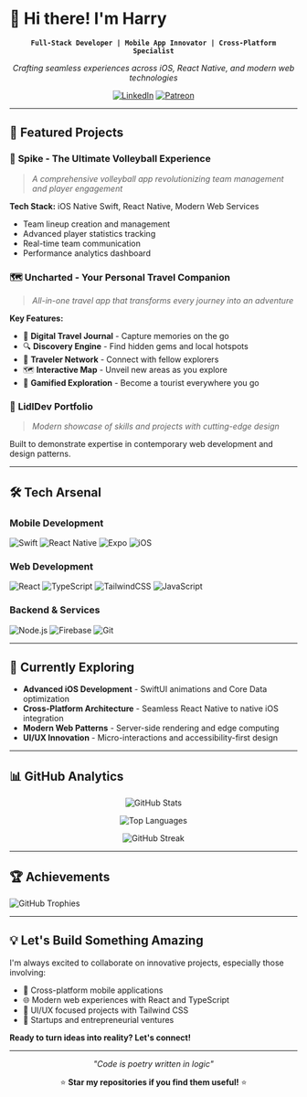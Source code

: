 # 👋 Hi there! I'm Harry

<div align="center">
  
**`Full-Stack Developer | Mobile App Innovator | Cross-Platform Specialist`**

*Crafting seamless experiences across iOS, React Native, and modern web technologies*

[![LinkedIn](https://img.shields.io/badge/LinkedIn-0077B5?style=for-the-badge&logo=linkedin&logoColor=white)](https://www.linkedin.com/in/harry-liddle-450a1b233/)
[![Patreon](https://img.shields.io/badge/Patreon-F96854?style=for-the-badge&logo=patreon&logoColor=white)](https://www.patreon.com/SpikeVolleyBall)

</div>

---

## 🚀 Featured Projects

### 🏐 **Spike** - The Ultimate Volleyball Experience
> *A comprehensive volleyball app revolutionizing team management and player engagement*

**Tech Stack:** iOS Native Swift, React Native, Modern Web Services
- Team lineup creation and management
- Advanced player statistics tracking
- Real-time team communication
- Performance analytics dashboard

### 🗺️ **Uncharted** - Your Personal Travel Companion
> *All-in-one travel app that transforms every journey into an adventure*

**Key Features:**
- 📝 **Digital Travel Journal** - Capture memories on the go
- 🔍 **Discovery Engine** - Find hidden gems and local hotspots  
- 👥 **Traveler Network** - Connect with fellow explorers
- 🗺️ **Interactive Map** - Unveil new areas as you explore
- 🎯 **Gamified Exploration** - Become a tourist everywhere you go

### 💼 **LidlDev Portfolio**
> *Modern showcase of skills and projects with cutting-edge design*

Built to demonstrate expertise in contemporary web development and design patterns.

---

## 🛠️ Tech Arsenal

### **Mobile Development**
![Swift](https://img.shields.io/badge/Swift-FA7343?style=for-the-badge&logo=swift&logoColor=white)
![React Native](https://img.shields.io/badge/React_Native-20232A?style=for-the-badge&logo=react&logoColor=61DAFB)
![Expo](https://img.shields.io/badge/Expo-000020?style=for-the-badge&logo=expo&logoColor=white)
![iOS](https://img.shields.io/badge/iOS-000000?style=for-the-badge&logo=ios&logoColor=white)

### **Web Development**
![React](https://img.shields.io/badge/React-20232A?style=for-the-badge&logo=react&logoColor=61DAFB)
![TypeScript](https://img.shields.io/badge/TypeScript-007ACC?style=for-the-badge&logo=typescript&logoColor=white)
![TailwindCSS](https://img.shields.io/badge/Tailwind_CSS-38B2AC?style=for-the-badge&logo=tailwind-css&logoColor=white)
![JavaScript](https://img.shields.io/badge/JavaScript-F7DF1E?style=for-the-badge&logo=javascript&logoColor=black)

### **Backend & Services**
![Node.js](https://img.shields.io/badge/Node.js-43853D?style=for-the-badge&logo=node.js&logoColor=white)
![Firebase](https://img.shields.io/badge/Firebase-FFCA28?style=for-the-badge&logo=firebase&logoColor=black)
![Git](https://img.shields.io/badge/Git-F05032?style=for-the-badge&logo=git&logoColor=white)

---

## 🌱 Currently Exploring

- **Advanced iOS Development** - SwiftUI animations and Core Data optimization
- **Cross-Platform Architecture** - Seamless React Native to native iOS integration  
- **Modern Web Patterns** - Server-side rendering and edge computing
- **UI/UX Innovation** - Micro-interactions and accessibility-first design

---

## 📊 GitHub Analytics

<div align="center">
  
![GitHub Stats](https://github-readme-stats.vercel.app/api?username=SpikeStudios&show_icons=true&theme=tokyonight&hide_border=true&bg_color=0D1117)

![Top Languages](https://github-readme-stats.vercel.app/api/top-langs/?username=SpikeStudios&layout=compact&theme=tokyonight&hide_border=true&bg_color=0D1117)

![GitHub Streak](https://github-readme-streak-stats.herokuapp.com/?user=SpikeStudios&theme=tokyonight&hide_border=true&background=0D1117)

</div>

---

## 🏆 Achievements

![GitHub Trophies](https://github-profile-trophy.vercel.app/?username=SpikeStudios&theme=tokyonight&no-frame=true&no-bg=true&margin-w=4&row=1)

---

## 💡 Let's Build Something Amazing

I'm always excited to collaborate on innovative projects, especially those involving:
- 📱 Cross-platform mobile applications
- 🌐 Modern web experiences with React and TypeScript
- 🎨 UI/UX focused projects with Tailwind CSS
- 🚀 Startups and entrepreneurial ventures

**Ready to turn ideas into reality? Let's connect!**

---

<div align="center">
  
*"Code is poetry written in logic"*

⭐ **Star my repositories if you find them useful!** ⭐

</div>
